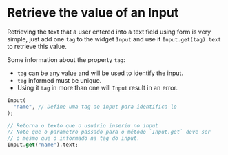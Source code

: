# Retrieve the value of an Input

Retrieving the text that a user entered into a text field using form is very simple, just add one `tag` to the widget `Input` and use it `Input.get(tag).text` to retrieve this value.

Some information about the property `tag`:

* `tag` can be any value and will be used to identify the input.
* `tag` informed must be unique.
* Using it `tag` in more than one will `Input` result in an error.

```dart
Input(
  "name", // Define uma tag ao input para identifica-lo
);
```

```dart
// Retorna o texto que o usuário inseriu no input
// Note que o parametro passado para o método `Input.get` deve ser
// o mesmo que o informado na tag do input.
Input.get("name").text; 
```
